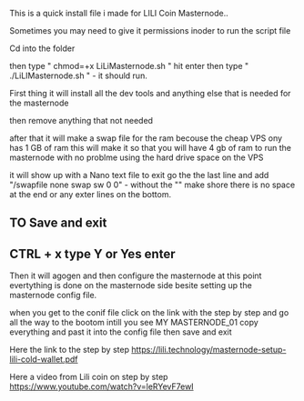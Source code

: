 This is a quick install file i made for LILI Coin Masternode..

Sometimes you may need to give it permissions inoder to run the script file

Cd into the folder 

then type " chmod=+x LiLiMasternode.sh " hit enter 
then type " ./LiLIMasternode.sh " - it should run. 

First thing it will install all the dev tools and anything else that is needed for the masternode 

then remove anything that not needed 

after that it will make a swap file for the ram becouse the cheap VPS ony has 1 GB of ram this will make it so that you will 
have 4 gb of ram to run the masternode with no problme using the hard drive space on the VPS


it will show up with a Nano text file to exit go the the last line and add "/swapfile none swap sw 0 0" - without the "" make shore 
there is no space at the end or any exter lines on the bottom. 

TO Save and exit 
-----------------
CTRL + x 
type Y or Yes enter 
----------------

Then it will agogen and then configure the masternode 
at this point evertything is done on the masternode side besite setting up the masternode config file. 

when you get to the conif file click on the link with the step by step and go all the way to the bootom intill you see
MY MASTERNODE_01 copy everything and past it into the config file then save and exit



Here the link to the step by step 
https://lili.technology/masternode-setup-lili-cold-wallet.pdf

Here a video from Lili coin on step by step 
https://www.youtube.com/watch?v=leRYevF7ewI

